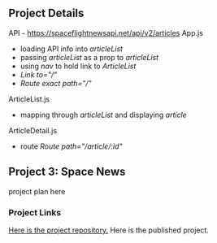 ## Project Details
API - https://spaceflightnewsapi.net/api/v2/articles
App.js
* loading API info into *articleList*
* passing *articleList* as a prop to *articleList*
* using *nav* to hold link to *ArticleList*
* *Link to="/"*
* *Route exact path="/"*

ArticleList.js
* mapping through *articleList* and displaying *article*

ArticleDetail.js
* route *Route path="/article/:id"*




## Project 3: Space News

project plan here

### Project Links

[Here is the project repository.](https://github.com/bruce123123/space-news)
Here is the published project.
